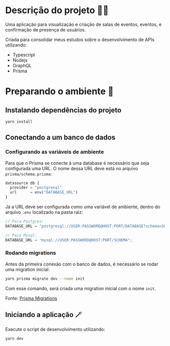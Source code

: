 # Descrição do projeto 💁‍♂️

Uma aplicação para visualização e criação de salas de eventos, eventos, e confirmação de presença de usuários.

Criada para consolidar meus estudos sobre o desenvolvimento de APIs utilizando:

- Typescript
- Nodejs
- GraphQL
- Prisma

# Preparando o ambiente 🔨

## Instalando dependências do projeto

```bash
yarn install
```

## Conectando a um banco de dados

### Configurando as variáveis de ambiente

Para que o Prisma se conecte à uma database é necessário que seja configurada uma URL.
O nome dessa URL deve está no arquivo `prisma/schema.prisma`:

```javascript
datasource db {
  provider = "postgresql"
  url      = env("DATABASE_URL")
}
```

Já a URL deve ser configurada como uma variável de ambiente, dentro do arquivo `.env` localizado na pasta raiz:

```javascript
// Para Postgres:
DATABASE_URL = "postgresql://USER:PASSWORD@HOST:PORT/DATABASE?schema=SCHEMA";

// Para Mysql:
DATABASE_URL = "mysql://USER:PASSWORD@HOST:PORT/SCHEMA";
```

### Rodando migrations

Antes da primeira conexão com o banco de dados, é necessário se rodar uma migration inicial:

```bash
yarn prisma migrate dev --name init
```

Com esse comando, será criada uma migration inicial com o nome `init`.

Fonte: [Prisma Migrations](https://www.prisma.io/docs/concepts/components/prisma-migrate)

## Iniciando a aplicação 🪄

Execute o script de desenvolvimento utilizando:

```bash
yarn dev
```

